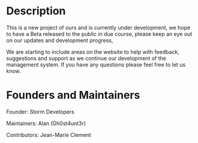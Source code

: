 # Description

This is a new project of ours and is currently under development, we hope to have a Beta released to the public in due course, please keep an eye out on our updates and development progress,

We are starting to include areas on the website to help with feedback, suggestions and support as we continue our development of the management system. If you have any questions please feel free to let us know. 

# Founders and Maintainers

Founder: Storm Developers

Maintainers: Alan (Gh0st4unt3r)

Contributors: Jean-Marie Clement
